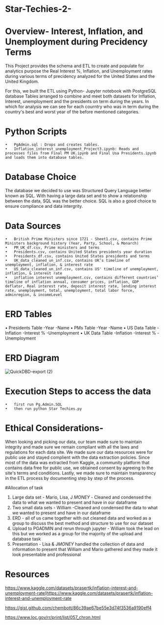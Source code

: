 # Star-Techies-2-

# Overview- Interest, Inflation, and Unemployment during Precidency Terms

This Project provides the schema and ETL to create and populate for analytics purpose the Real Interest %, Inflation, and Unemployment rates during various terms of precidency analyzed for the United States and the United Kingdom. 

For this, we built the ETL using Python- Jupyter notebook with PostgreSQL database Tables arranged to combine and meet both datasets for Inflation, Interest, unemployment and the presidents on term during the years. In which for analysis we can see for each courntry who was in term during the country's best and worst year of the before mentioned categories.

# Python Scripts
	•	PgAdmin.sql : Drops and creates tables.
	•	Inflation_interest_unemployment_Project3.ipynb: Reads and processes files from Final PM UK.ipynb and Final Usa Presidents.ipynb and loads them into database tables.


 
# Database Choice
The database we decided to use was Structured Query Language better known as SQL. With having a large data set and to show a relationship between the data, SQL was the better choice. SQL is also a good choice to ensure compliance and data intergrity.


# Data Sources
	•	British Prime Ministers since 1721 - Sheet1.csv, contains Prime Ministers background history (Year, Party, School, & Monarch)
	•	PM_UK_df.csv, Prime ministers and terms
	•	Presidents.csv, contains United States presidents year duration 
	•	Presidents_df.csv, contains United States presidents and terms
	•	UK_data_cleaned_un_inf.csv, contains UK’s timeline of unemployment, inflation, & interest rate
	•	US_data_cleaned_un_inf.csv, contains US' timeline of unemployment, inflation, & interest rate
	•	inflation interest unemployment.csv, contains different countries’ timeline of inflation annual, consumer prices, inflation, GDP deflator, Real interest rate, deposit interest rate, lending interest rate, unemployment, total, unemployment, total labor force, adminregion, & incomeLevel


# ERD Tables
  •	Presidents Table
    -Year
    -Name
	•	PMs Table
   -Year
   -Name
	•	US Data Table
   -Inflation
   -Interest %
   -Unemployment 
	•	UK Data Table
   -Inflation
   -Interest %
   -Unemployment



# ERD Diagram
![QuickDBD-export (2)](https://github.com/wehennum/Star-Techies-2-/assets/143963189/cdb1152c-344d-4ca0-b5da-8d291ff1b035)


# Execution Steps to access the data
	•	first run Pg.Admin.SQL
	•	then run python Star Techies.py


# Ethical Considerations-
When looking and picking our data, our team made sure to maintain integrity and made sure we remain compliant with all the laws and regulations for each data site.  We made sure our data resources were for public use and stayed complient with the data extraction policies. Since most of the data was extracted from Kaggle, a community platform that contains data free for public use, we obtained consent by agreeing to the site's terms and conditions. Lastly, we made sure to maintain transparency in the ETL process by documenting step by step of the process.


#Allocation of task
1. Large data set - Mario, Lisa, J $MONEY$ - Cleaned and condensed the data to what we wanted to present and have in our dataframe 
2. Two small data sets - William -Cleaned and condensed the data to what we wanted to present and have in our dataframe
3. ERD - all of us came together with out cleaned data and worked as a group to discuss the best method and structure to use for our dataset
4. Upload to PGADMIN and rerun through jupyter - William took the lead on this but we worked as a group for the majority of the upload and database task
5. Presentation - Lisa & J$MONEY$ handled the collection of data and information to present that William and Mario gathered and they made it look presentable and professional 



# Resources 
https://www.kaggle.com/datasets/prasertk/inflation-interest-and-unemployment-rate)https://www.kaggle.com/datasets/prasertk/inflation-interest-and-unemployment-rate

https://gist.github.com/chembott/86c39ae67be55e3d74f3536a9190eff4


https://www.loc.gov/rr/print/list/057_chron.html
